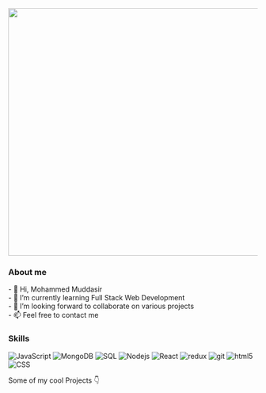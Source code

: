 <img height="500" width="1000"  style="width : 30,height:20,display:block,justify-content:center" src="https://images.squarespace-cdn.com/content/v1/5769fc401b631bab1addb2ab/1541580975837-LGDSGDVK6EI6PD4KK4W5/python-2.gif"/>


<h3>About me</h3>
- 👋 Hi, Mohammed Muddasir<br/>
- 🌱 I’m currently learning Full Stack Web Development<br/>
- 💞️ I’m looking forward to collaborate on various projects<br/>
- 📫 Feel free to contact me

<!---
mudd619/mudd619 is a ✨ special ✨ repository because its `README.md` (this file) appears on your GitHub profile.
You can click the Preview link to take a look at your changes.
--->

<h3>Skills</h3>
<p>
<img alt="JavaScript" src="https://img.shields.io/badge/JavaScript-ffffff?style=for-the-badge&logo=javascript&logoColor=F7DF1E" />
<img alt="MongoDB" src="https://img.shields.io/badge/MongoDB-white?style=for-the-badge&logo=mongodb&logoColor=4EA94B" />
<img alt="SQL" src="https://img.shields.io/badge/SQLite-07405E?style=for-the-badge&logo=sqlite&logoColor=white" />
<img alt="Nodejs" src="https://img.shields.io/badge/Node.js-339933?style=for-the-badge&logo=nodedotjs&logoColor=white" />
<img alt="React" src="https://img.shields.io/badge/React-20232A?style=for-the-badge&logo=react&logoColor=61DAFB" />
<img alt="redux" src="https://img.shields.io/badge/Redux-593D88?style=for-the-badge&logo=redux&logoColor=white" />
<img alt="git" src="https://img.shields.io/badge/Git-F05032?style=for-the-badge&logo=git&logoColor=white" /> 
<img alt="html5" src="https://img.shields.io/badge/HTML5-E34F26?style=for-the-badge&logo=html5&logoColor=white" /> 
<img alt="CSS" src="https://img.shields.io/badge/CSS3-1572B6?style=for-the-badge&logo=css3&logoColor=white" />
  </p

  
  
  <h2>Some of my cool Projects   </h2>👇
